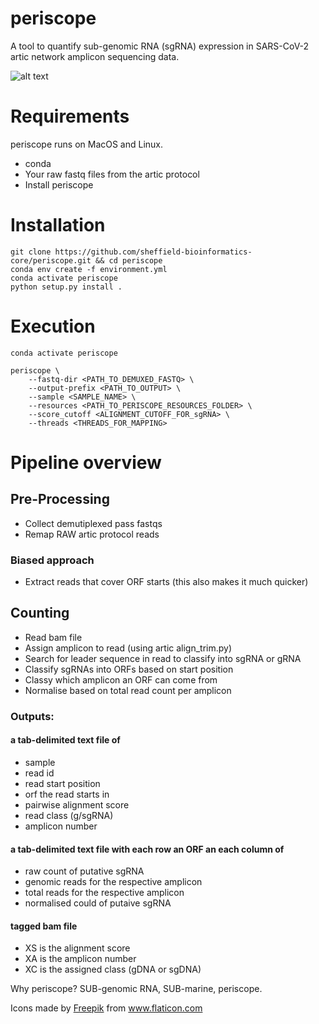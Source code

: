 # periscope

A tool to quantify sub-genomic RNA (sgRNA) expression in SARS-CoV-2 artic network amplicon sequencing data.

![alt text](https://github.com/sheffield-bioinformatics-core/periscope/blob/master/ocean.png "periscope")

# Requirements
periscope runs on MacOS and Linux. 


* conda
* Your raw fastq files from the artic protocol
* Install periscope

# Installation
```
git clone https://github.com/sheffield-bioinformatics-core/periscope.git && cd periscope
conda env create -f environment.yml
conda activate periscope
python setup.py install .
```

# Execution
```
conda activate periscope

periscope \
    --fastq-dir <PATH_TO_DEMUXED_FASTQ> \
    --output-prefix <PATH_TO_OUTPUT> \
    --sample <SAMPLE_NAME> \
    --resources <PATH_TO_PERISCOPE_RESOURCES_FOLDER> \
    --score_cutoff <ALIGNMENT_CUTOFF_FOR_sgRNA> \
    --threads <THREADS_FOR_MAPPING>
```

# Pipeline overview
## Pre-Processing

* Collect demutiplexed pass fastqs
* Remap RAW artic protocol reads

### Biased approach
* Extract reads that cover ORF starts (this also makes it much quicker)

## Counting
* Read bam file
* Assign amplicon to read (using artic align_trim.py)
* Search for leader sequence in read to classify into sgRNA or gRNA
* Classify sgRNAs into ORFs based on start position
* Classy which amplicon an ORF can come from
* Normalise based on total read count per amplicon

### Outputs:

#### a tab-delimited text file of 
- sample
- read id 
- read start position
- orf the read starts in
- pairwise alignment score
- read class (g/sgRNA) 
- amplicon number

#### a tab-delimited text file with each row an ORF an each column of
- raw count of putative sgRNA
- genomic reads for the respective amplicon
- total reads for the respective amplicon
- normalised could of putaive sgRNA

#### tagged bam file
- XS is the alignment score
- XA is the amplicon number
- XC is the assigned class (gDNA or sgDNA)

Why periscope? SUB-genomic RNA, SUB-marine, periscope.
<div>Icons made by <a href="https://www.flaticon.com/authors/freepik" title="Freepik">Freepik</a> from <a href="https://www.flaticon.com/" title="Flaticon">www.flaticon.com</a></div>
